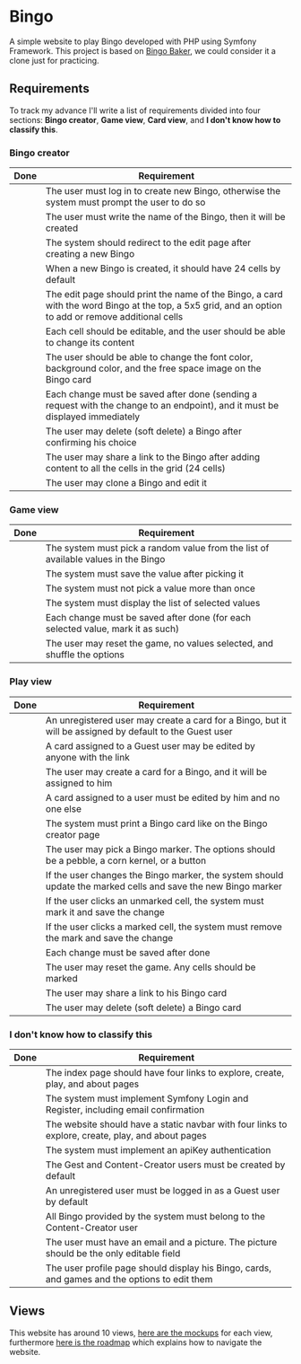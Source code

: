 # Bingo
A simple website to play Bingo developed with PHP using Symfony Framework. This project is based on [Bingo Baker](https://bingobaker.com), we could consider it a clone just for practicing.

## Requirements
To track my advance I'll write a list of requirements divided into four sections: **Bingo creator**, **Game view**, **Card view**, and **I don't know how to classify this**.

### Bingo creator
| Done | Requirement |
| ---- | ----------- |
|      | The user must log in to create new Bingo, otherwise the system must prompt the user to do so |
|      | The user must write the name of the Bingo, then it will be created |
|      | The system should redirect to the edit page after creating a new Bingo |
|      | When a new Bingo is created, it should have 24 cells by default |
|      | The edit page should print the name of the Bingo, a card with the word Bingo at the top, a 5x5 grid, and an option to add or remove additional cells |
|      | Each cell should be editable, and the user should be able to change its content |
|      | The user should be able to change the font color, background color, and the free space image on the Bingo card |
|      | Each change must be saved after done (sending a request with the change to an endpoint), and it must be displayed immediately |
|      | The user may delete (soft delete) a Bingo after confirming his choice |
|      | The user may share a link to the Bingo after adding content to all the cells in the grid (24 cells) |
|      | The user may clone a Bingo and edit it |

### Game view
| Done | Requirement |
| ---- | ----------- |
|      | The system must pick a random value from the list of available values in the Bingo |
|      | The system must save the value after picking it |
|      | The system must not pick a value more than once |
|      | The system must display the list of selected values |
|      | Each change must be saved after done (for each selected value, mark it as such) |
|      | The user may reset the game, no values selected, and shuffle the options |

### Play view
| Done | Requirement |
| ---- | ----------- |
|      | An unregistered user may create a card for a Bingo, but it will be assigned by default to the Guest user |
|      | A card assigned to a Guest user may be edited by anyone with the link |
|      | The user may create a card for a Bingo, and it will be assigned to him |
|      | A card assigned to a user must be edited by him and no one else |
|      | The system must print a Bingo card like on the Bingo creator page |
|      | The user may pick a Bingo marker. The options should be a pebble, a corn kernel, or a button |
|      | If the user changes the Bingo marker, the system should update the marked cells and save the new Bingo marker |
|      | If the user clicks an unmarked cell, the system must mark it and save the change |
|      | If the user clicks a marked cell, the system must remove the mark and save the change |
|      | Each change must be saved after done |
|      | The user may reset the game. Any cells should be marked |
|      | The user may share a link to his Bingo card |
|      | The user may delete (soft delete) a Bingo card |

### I don't know how to classify this
| Done | Requirement |
| ---- | ----------- |
|      | The index page should have four links to explore, create, play, and about pages |
|      | The system must implement Symfony Login and Register, including email confirmation |
|      | The website should have a static navbar with four links to explore, create, play, and about pages |
|      | The system must implement an apiKey authentication |
|      | The Gest and Content-Creator users must be created by default |
|      | An unregistered user must be logged in as a Guest user by default |
|      | All Bingo provided by the system must belong to the Content-Creator user |
|      | The user must have an email and a picture. The picture should be the only editable field |
|      | The user profile page should display his Bingo, cards, and games and the options to edit them |

## Views
This website has around 10 views, [here are the mockups](./mockups.png) for each view, furthermore [here is the roadmap](./road-map.png) which explains how to navigate the website.
